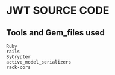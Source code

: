 # JWT SOURCE CODE

## Tools and Gem_files used

```
Ruby
rails
ByCrypter
active_model_serializers
rack-cors

```
